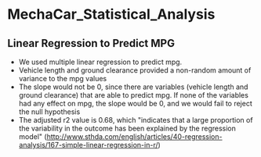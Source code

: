 # MechaCar_Statistical_Analysis

## Linear Regression to Predict MPG
- We used multiple linear regression to predict mpg. 
- Vehicle length and ground clearance provided a non-random amount of variance to the mpg values 
- The slope would not be 0, since there are variables (vehicle length and ground clearance) that are able to predict mpg. If none of the variables had any effect on mpg, the slope would be 0, and we would fail to reject the null hypothesis 
- The adjusted r2 value is 0.68, which "indicates that a large proportion of the variability in the outcome has been explained by the regression model" (http://www.sthda.com/english/articles/40-regression-analysis/167-simple-linear-regression-in-r/) 
